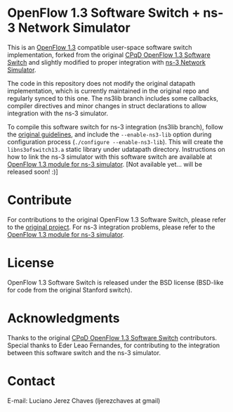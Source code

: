 # OpenFlow 1.3 Software Switch + ns-3 Network Simulator

This is an [OpenFlow 1.3][ofp13] compatible user-space software switch implementation, forked from the original [CPqD OpenFlow 1.3 Software Switch][cpqdofs13] and slightly modified to proper integration with [ns-3 Network Simulator][ns-3].

The code in this repository does not modify the original datapath implementation, which is currently maintained in the original repo and regularly synced to this one. The ns3lib branch includes some callbacks, compiler directives and minor changes in struct declarations to allow integration with the ns-3 simulator.

To compile this software switch for ns-3 integration (ns3lib branch), follow the [original guidelines][compile], and include the `--enable-ns3-lib` option during configuration process (`./configure --enable-ns3-lib`). This will create the `libns3ofswitch13.a` static library under udatapath directory. Instructions on how to link the ns-3 simulator with this software switch are available at [OpenFlow 1.3 module for ns-3 simulator][ofswitch13]. [Not available yet... will be released soon! :)]

# Contribute
For contributions to the original OpenFlow 1.3 Software Switch, please refer to the [original project][cpqdofs13]. For ns-3 integration problems, please refer to the [OpenFlow 1.3 module for ns-3 simulator][ofswitch13].

# License
OpenFlow 1.3 Software Switch is released under the BSD license (BSD-like for code from the original Stanford switch).

# Acknowledgments
Thanks to the original [CPqD OpenFlow 1.3 Software Switch][cpqdofs13] contributors.
Special thanks to Eder Leao Fernandes, for contributing to the integration between this software switch and the ns-3 simulator.

# Contact
E-mail: Luciano Jerez Chaves (ljerezchaves at gmail)

[ofp13]: https://www.opennetworking.org/images/stories/downloads/specification/openflow-spec-v1.3.0.pdf
[cpqdofs13]: https://github.com/CPqD/ofsoftswitch13
[ns-3]: https://www.nsnam.org
[compile]: https://github.com/CPqD/ofsoftswitch13/blob/master/README.md
[ofswitch13]: https://bitbucket.org/ljerezchaves/
